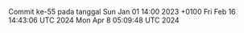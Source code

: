 Commit ke-55 pada tanggal Sun Jan 01 14:00 2023 +0100
Fri Feb 16 14:43:06 UTC 2024
Mon Apr  8 05:09:48 UTC 2024
